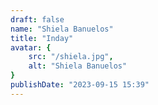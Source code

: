 ```yaml
---
draft: false
name: "Shiela Banuelos"
title: "Inday"
avatar: {
    src: "/shiela.jpg",
    alt: "Shiela Banuelos"
}
publishDate: "2023-09-15 15:39"
---
```

